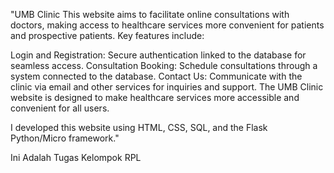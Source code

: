 "UMB Clinic
This website aims to facilitate online consultations with doctors, making access to healthcare services more convenient for patients and prospective patients. Key features include:

Login and Registration: Secure authentication linked to the database for seamless access.
Consultation Booking: Schedule consultations through a system connected to the database.
Contact Us: Communicate with the clinic via email and other services for inquiries and support.
The UMB Clinic website is designed to make healthcare services more accessible and convenient for all users.

I developed this website using HTML, CSS, SQL, and the Flask Python/Micro framework."

Ini Adalah Tugas Kelompok RPL 
